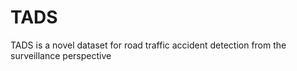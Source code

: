 # TADS
TADS is a novel dataset for road traffic accident detection from the surveillance perspective
